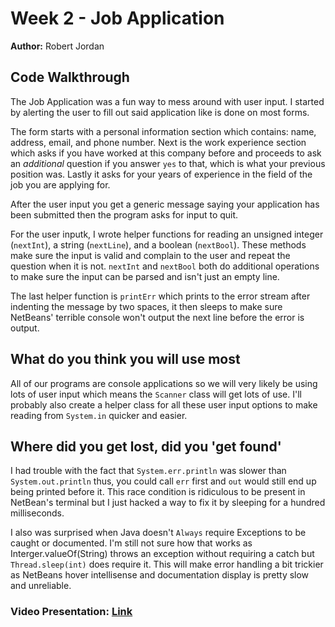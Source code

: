 # Week 2 - Job Application

**Author:** Robert Jordan

## Code Walkthrough

The Job Application was a fun way to mess around with user input. I started by alerting the user to fill out said application like is done on most forms.

The form starts with a personal information section which contains: name, address, email, and phone number. Next is the work experience section which asks if you have worked at this company before and proceeds to ask an *additional* question if you answer `yes` to that, which is what your previous position was. Lastly it asks for your years of experience in the field of the job you are applying for.

After the user input you get a generic message saying your application has been submitted then the program asks for input to quit.

For the user inputk, I wrote helper functions for reading an unsigned integer (`nextInt`), a string (`nextLine`), and a boolean (`nextBool`). These methods make sure the input is valid and complain to the user and repeat the question when it is not. `nextInt` and `nextBool` both do additional operations to make sure the input can be parsed and isn't just an empty line.

The last helper function is `printErr` which prints to the error stream after indenting the message by two spaces, it then sleeps to make sure NetBeans' terrible console won't output the next line before the error is output.

## What do you think you will use most

All of our programs are console applications so we will very likely be using lots of user input which means the `Scanner` class will get lots of use. I'll probably also create a helper class for all these user input options to make reading from `System.in` quicker and easier.

## Where did you get lost, did you 'get found'

I had trouble with the fact that `System.err.println` was slower than `System.out.println` thus, you could call `err` first and `out` would still end up being printed before it. This race condition is ridiculous to be present in NetBean's terminal but I just hacked a way to fix it by sleeping for a hundred milliseconds.

I also was surprised when Java doesn't `Always` require Exceptions to be caught or documented. I'm still not sure how that works as Interger.valueOf(String) throws an exception without requiring a catch but `Thread.sleep(int)` does require it. This will make error handling a bit trickier as NetBeans hover intellisense and documentation display is pretty slow and unreliable.

### Video Presentation: [Link](https://www.youtube.com/watch?v=nMMJxFxTL_8)